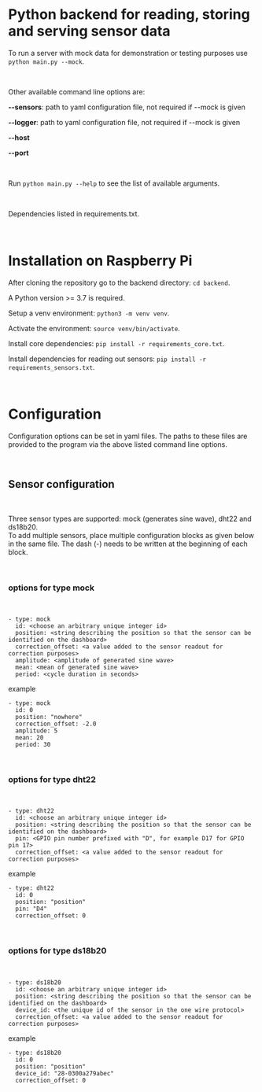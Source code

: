 # Python backend for reading, storing and serving sensor data

To run a server with mock data for demonstration or testing purposes use `python main.py --mock`.

<br>

Other available command line options are:

**--sensors**: path to yaml configuration file, not required if --mock is given

**--logger**: path to yaml configuration file, not required if --mock is given

**--host**

**--port**

<br>

Run `python main.py --help` to see the list of available arguments.

<br>

Dependencies listed in requirements.txt.

<br>

# Installation on Raspberry Pi

After cloning the repository go to the backend directory: `cd backend`.

A Python version >= 3.7 is required.

Setup a venv environment: `python3 -m venv venv`.

Activate the environment: `source venv/bin/activate`.

Install core dependencies: `pip install -r requirements_core.txt`.

Install dependencies for reading out sensors: `pip install -r requirements_sensors.txt`.

<br>

# Configuration

Configuration options can be set in yaml files. The paths to these files are provided to the program via the above listed command line options.

<br>

## Sensor configuration

<br>

Three sensor types are supported: mock (generates sine wave), dht22 and ds18b20.  
To add multiple sensors, place multiple configuration blocks as given below in the same file. The dash (-) needs to be written at the beginning of each block.

<br>

### options for type mock

<br>

```
- type: mock
  id: <choose an arbitrary unique integer id>
  position: <string describing the position so that the sensor can be identified on the dashboard>
  correction_offset: <a value added to the sensor readout for correction purposes>
  amplitude: <amplitude of generated sine wave>
  mean: <mean of generated sine wave>
  period: <cycle duration in seconds>
```

example
```
- type: mock
  id: 0
  position: "nowhere"
  correction_offset: -2.0
  amplitude: 5
  mean: 20
  period: 30
```

<br>

### options for type dht22

<br>

```
- type: dht22
  id: <choose an arbitrary unique integer id>
  position: <string describing the position so that the sensor can be identified on the dashboard>
  pin: <GPIO pin number prefixed with "D", for example D17 for GPIO pin 17>
  correction_offset: <a value added to the sensor readout for correction purposes>
```

example
```
- type: dht22
  id: 0
  position: "position"
  pin: "D4"
  correction_offset: 0
```

<br>

### options for type ds18b20

<br>

```
- type: ds18b20
  id: <choose an arbitrary unique integer id>
  position: <string describing the position so that the sensor can be identified on the dashboard>
  device_id: <the unique id of the sensor in the one wire protocol>
  correction_offset: <a value added to the sensor readout for correction purposes>
```

example

```
- type: ds18b20
  id: 0
  position: "position"
  device_id: "28-0300a279abec"
  correction_offset: 0
```